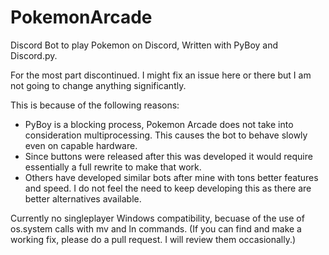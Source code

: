 # PokemonArcade
Discord Bot to play Pokemon on Discord, Written with PyBoy and Discord.py.

For the most part discontinued. I might fix an issue here or there but I am not going to change anything significantly. 

This is because of the following reasons:
- PyBoy is a blocking process, Pokemon Arcade does not take into consideration multiprocessing. This causes the bot to behave slowly even on capable hardware.
- Since buttons were released after this was developed it would require essentially a full rewrite to make that work.
- Others have developed similar bots after mine with tons better features and speed. I do not feel the need to keep developing this as there are better alternatives available.

Currently no singleplayer Windows compatibility, becuase of the use of os.system calls with mv and ln commands. (If you can find and make a working fix, please do a pull request. I will review them occasionally.)
